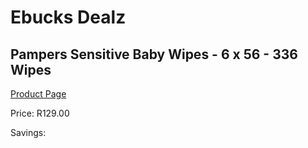 
# Ebucks Dealz
## Pampers Sensitive Baby Wipes - 6 x 56 - 336 Wipes
[Product Page](https://www.ebucks.com/web/shop/productSelected.do?prodId=1018231299&catId=1186088243)

Price: R129.00

Savings: 


	